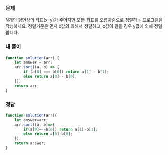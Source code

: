 ### 문제
N개의 평면상의 좌표(x, y)가 주어지면 모든 좌표를 오름차순으로 정렬하는 프로그램을 작성하세요. 정렬기준은 먼저 x값의 의해서 정렬하고, x값이 같을 경우 y값에 의해 정렬합니다.

### 내 풀이
```js
function solution(arr) {
    let answer = arr;
    arr.sort((a, b) => {
        if (a[0] === b[0]) return a[1] - b[1];    
        else return a[0] - b[0];
    });
    return arr;
}
```

### 정답
```js
function solution(arr){
    let answer=arr;
    arr.sort((a, b)=>{
        if(a[0]===b[0]) return a[1]-b[1];
        else return a[0]-b[0];
    });
    return answer;
}
```
